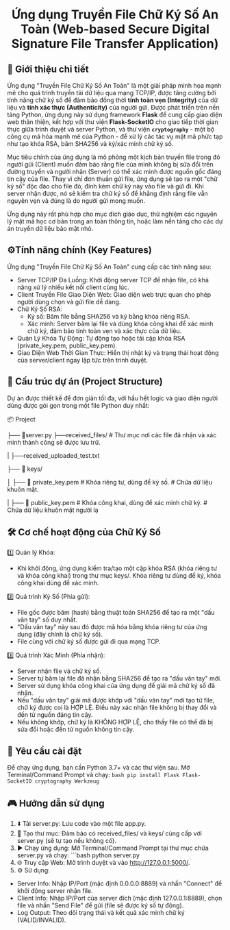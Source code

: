 <h1 align="center">Ứng dụng Truyền File Chữ Ký Số An Toàn (Web-based Secure Digital Signature File Transfer Application) </h1>


##  🌟 Giới thiệu chi tiết 

Ứng dụng "Truyền File Chữ Ký Số An Toàn" là một giải pháp minh họa mạnh mẽ cho quá trình truyền tải dữ liệu qua mạng TCP/IP, được tăng cường bởi tính năng chữ ký số để đảm bảo đồng thời **tính toàn vẹn (Integrity)** của dữ liệu và **tính xác thực (Authenticity)** của người gửi. Được phát triển trên nền tảng Python, ứng dụng này sử dụng framework **Flask** để cung cấp giao diện web thân thiện, kết hợp với thư viện **Flask-SocketIO** cho giao tiếp thời gian thực giữa trình duyệt và server Python, và thư viện **`cryptography`** - một bộ công cụ mã hóa mạnh mẽ của Python - để xử lý các tác vụ mật mã phức tạp như tạo khóa RSA, băm SHA256 và ký/xác minh chữ ký số.

Mục tiêu chính của ứng dụng là mô phỏng một kịch bản truyền file trong đó người gửi (Client) muốn đảm bảo rằng file của mình không bị sửa đổi trên đường truyền và người nhận (Server) có thể xác minh được nguồn gốc đáng tin cậy của file. Thay vì chỉ đơn thuần gửi file, ứng dụng sẽ tạo ra một "chữ ký số" độc đáo cho file đó, đính kèm chữ ký này vào file và gửi đi. Khi server nhận được, nó sẽ kiểm tra chữ ký số để khẳng định rằng file vẫn nguyên vẹn và đúng là do người gửi mong muốn.

Ứng dụng này rất phù hợp cho mục đích giáo dục, thử nghiệm các nguyên lý mật mã học cơ bản trong an toàn thông tin, hoặc làm nền tảng cho các dự án truyền dữ liệu bảo mật nhỏ.


## ⚙️Tính năng chính (Key Features)

Ứng dụng "Truyền File Chữ Ký Số An Toàn" cung cấp các tính năng sau:
- Server TCP/IP Đa Luồng: Khởi động server TCP để nhận file, có khả năng xử lý nhiều kết nối client cùng lúc.
- Client Truyền File Giao Diện Web: Giao diện web trực quan cho phép người dùng chọn và gửi file dễ dàng.
- Chữ Ký Số RSA:
    - Ký số: Băm file bằng SHA256 và ký bằng khóa riêng RSA.
    - Xác minh: Server băm lại file và dùng khóa công khai để xác minh chữ ký, đảm bảo tính toàn vẹn và xác thực của dữ liệu.
- Quản Lý Khóa Tự Động: Tự động tạo hoặc tải cặp khóa RSA (private_key.pem, public_key.pem).
- Giao Diện Web Thời Gian Thực: Hiển thị nhật ký và trạng thái hoạt động của server/client ngay lập tức trên trình duyệt.

##  📂 Cấu trúc dự án (Project Structure)

Dự án được thiết kế để đơn giản tối đa, với hầu hết logic và giao diện người dùng được gói gọn trong một file Python duy nhất:

📦 Project

├── 📂server.py
├──received_files/      # Thư mục nơi các file đã nhận và xác minh thành công sẽ được lưu trữ.

| ├──received_uploaded_test.txt     

├── 📂 keys/  

│    ├── 📂 private_key.pem  # Khóa riêng tư, dùng để ký số.     # Chứa dữ liệu khuôn mặt.

|    ├── 📂 public_key.pem   # Khóa công khai, dùng để xác minh chữ ký.      # Chứa dữ liệu khuôn mặt người lạ

## 🛠️ Cơ chế hoạt động của Chữ Ký Số 

1️⃣ Quản lý Khóa:

- Khi khởi động, ứng dụng kiểm tra/tạo một cặp khóa RSA (khóa riêng tư và khóa công khai) trong thư mục keys/. Khóa riêng tư dùng để ký, khóa công khai dùng để xác minh.

2️⃣ Quá trình Ký Số (Phía gửi):

- File gốc được băm (hash) bằng thuật toán SHA256 để tạo ra một "dấu vân tay" số duy nhất.
- "Dấu vân tay" này sau đó được mã hóa bằng khóa riêng tư của ứng dụng (đây chính là chữ ký số).
- File cùng với chữ ký số được gửi đi qua mạng TCP.

3️⃣ Quá trình Xác Minh (Phía nhận):

- Server nhận file và chữ ký số.
- Server tự băm lại file đã nhận bằng SHA256 để tạo ra "dấu vân tay" mới.
- Server sử dụng khóa công khai của ứng dụng để giải mã chữ ký số đã nhận.
- Nếu "dấu vân tay" giải mã được khớp với "dấu vân tay" mới tạo từ file, chữ ký được coi là HỢP LỆ. Điều này xác nhận file không bị thay đổi và đến từ nguồn đáng tin cậy.
- Nếu không khớp, chữ ký là KHÔNG HỢP LỆ, cho thấy file có thể đã bị sửa đổi hoặc đến từ nguồn không tin cậy.

## 🚀 Yêu cầu cài đặt 

Để chạy ứng dụng, bạn cần Python 3.7+ và các thư viện sau. Mở Terminal/Command Prompt và chạy:
    ```bash
pip install Flask Flask-SocketIO cryptography Werkzeug
    ```

## 🎮 Hướng dẫn sử dụng 

1. ⬇️ Tải server.py: Lưu code vào một file app.py.
2. 📂 Tạo thư mục: Đảm bảo có received_files/ và keys/ cùng cấp với server.py (sẽ tự tạo nếu không có).
3. ▶️ Chạy ứng dụng: Mở Terminal/Command Prompt tại thư mục chứa server.py và chạy:
       ```bash
python server.py  
4. 🌐 Truy cập Web: Mở trình duyệt và vào http://127.0.0.1:5000/. 
5. ⚙️ Sử dụng:
- Server Info: Nhập IP/Port (mặc định 0.0.0.0:8889) và nhấn "Connect" để khởi động server nhận file.
- Client Info: Nhập IP/Port của server đích (mặc định 127.0.0.1:8889), chọn file và nhấn "Send File" để gửi (file sẽ được ký số tự động).
- Log Output: Theo dõi trạng thái và kết quả xác minh chữ ký (VALID/INVALID). 
